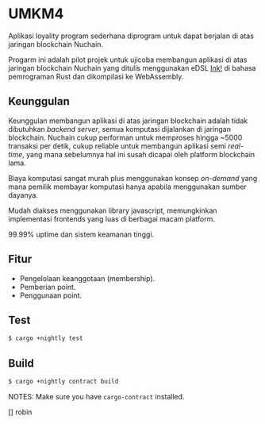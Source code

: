 # UMKM4

Aplikasi loyality program sederhana diprogram untuk dapat berjalan di atas jaringan blockchain Nuchain.

Progarm ini adalah pilot projek untuk ujicoba membangun aplikasi di atas jaringan blockchain Nuchain yang ditulis menggunakan eDSL [Ink!](https://substrate.dev/docs/en/knowledgebase/smart-contracts/ink-development) di bahasa pemrograman Rust dan dikompilasi ke WebAssembly.

## Keunggulan

Keunggulan membangun aplikasi di atas jaringan blockchain adalah tidak dibutuhkan *backend server*, semua komputasi dijalankan di jaringan blockchain. Nuchain cukup performan untuk memproses hingga ~5000 transaksi per detik, cukup reliable untuk membangun aplikasi semi *real-time*, yang mana sebelumnya hal ini susah dicapai oleh platform blockchain lama.

Biaya komputasi sangat murah plus menggunakan konsep *on-demand* yang mana pemilik membayar komputasi hanya apabila menggunakan sumber dayanya.

Mudah diakses menggunakan library javascript, memungkinkan implementasi frontends yang luas di berbagai macam platform.

99.99% uptime dan sistem keamanan tinggi.

## Fitur

* Pengelolaan keanggotaan (membership).
* Pemberian point.
* Penggunaan point.

## Test

```bash
$ cargo +nightly test
```

## Build

```bash
$ cargo +nightly contract build
```

NOTES: Make sure you have `cargo-contract` installed.

[] robin

